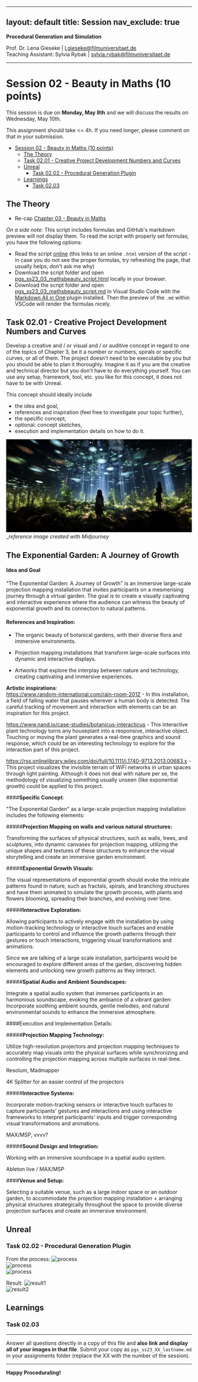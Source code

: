 
---
layout: default
title: Session
nav_exclude: true
---

**Procedural Generation and Simulation**  


Prof. Dr. Lena Gieseke \| l.gieseke@filmuniversitaet.de  
Teaching Assistant: Sylvia Rybak \| sylvia.rybak@filmuniversitaet.de

---

# Session 02 - Beauty in Maths (10 points)

This session is due on **Monday, May 8th** and we will discuss the results on Wednesday, May 10th.  

This assignment should take <= 4h. If you need longer, please comment on that in your submission.

* [Session 02 - Beauty in Maths (10 points)](#session-02---beauty-in-maths-10-points)
    * [The Theory](#the-theory)
    * [Task 02.01 - Creative Project Development Numbers and Curves](#task-0201---creative-project-development-numbers-and-curves)
    * [Unreal](#unreal)
        * [Task 02.02 - Procedural Generation Plugin](#task-0202---procedural-generation-plugin)
    * [Learnings](#learnings)
        * [Task 02.03](#task-0203)



## The Theory

* Re-cap [Chapter 03 - Beauty in Maths](../02_scripts/pgs_ss23_03_mathsbeauty_script.html)

*On a side note:* This script includes formulas and GitHub's markdown preview will not display them. To read the script with properly set formulas, you have the following options:

* Read the script [online](https://ctechfilmuniversity.github.io/lecture_ss23_procedural_generation_and_simulation/02_scripts/pgs_ss23_03_mathsbeauty_script.html) (this links to an online `.html` version of the script - in case you do not see the proper formulas, try refreshing the page, that usually helps, don't ask me why)
* Download the script folder and open [pgs_ss23_03_mathsbeauty_script.html](../../02_scripts/pgs_ss23_03_mathsbeauty_script.html) locally in your browser.
* Download the script folder and open [pgs_ss23_03_mathsbeauty_script.md](../../02_scripts/pgs_ss23_03_mathsbeauty_script.md) in Visual Studio Code with the [Markdown All in One](https://marketplace.visualstudio.com/items?itemName=yzhang.markdown-all-in-one) plugin installed. Then the preview of the `.md` within VSCode will render the formulas nicely.


## Task 02.01 - Creative Project Development Numbers and Curves

Develop a creative and / or visual and / or auditive concept in regard to one of the topics of Chapter 3, be it a number or numbers, spirals or specific curves, or all of them. The project doesn't need to be executable by you but you should be able to plan it thoroughly. Imagine it as if you are the creative and technical director but you don't have to do everything yourself. You can use any setup, framework, tool, etc. you like for this concept, it does not have to be with Unreal.

This concept should ideally include

- the idea and goal,
- references and inspiration (feel free to investigate your topic further),
- the specific concept,
- optional: concept sketches,
- execution and implementation details on how to do it.



![concept](img/concept_01.png)
_*reference image created with Midjourney*

## **The Exponential Garden: A Journey of Growth**

#### **Idea and Goal**

"The Exponential Garden: A Journey of Growth" is an immersive large-scale projection mapping installation that invites participants on a mesmerising journey through a virtual garden. The goal is to create a visually captivating and interactive experience where the audience can witness the beauty of exponential growth and its connection to natural patterns.

#### **References and Inspiration**:

- The organic beauty of botanical gardens, with their diverse flora and immersive environments.

- Projection mapping installations that transform large-scale surfaces into dynamic and interactive displays.

- Artworks that explore the interplay between nature and technology, creating captivating and immersive experiences.

**Artistic inspirations**:</br>
https://www.random-international.com/rain-room-2012 -  In this installation, a field of falling water that pauses wherever a human body is detected. The careful tracking of movement and interaction with elements can be an inspiration for this project.

https://www.nand.io/case-studies/botanicus-interacticus - This interactive plant technology turns any houseplant into a responsive, interactive object. Touching or moving the plant generates a real-time graphics and sound response, which could be an interesting technology to explore for the interaction part of this project.

https://rss.onlinelibrary.wiley.com/doi/full/10.1111/j.1740-9713.2013.00683.x - This project visualizes the invisible terrain of WiFi networks in urban spaces through light painting. Although it does not deal with nature per se, the methodology of visualizing something usually unseen (like exponential growth) could be applied to this project.

####**Specific Concept**:

"The Exponential Garden" as a large-scale projection mapping installation includes the following elements:

#####**Projection Mapping on walls and various natural structures:**

Transforming the surfaces of physical structures, such as walls, trees, and sculptures, into dynamic canvases for projection mapping, utilizing the unique shapes and textures of these structures to enhance the visual storytelling and create an immersive garden environment.

#####**Exponential Growth Visuals:**

The visual representations of exponential growth should evoke the intricate patterns found in nature, such as fractals, spirals, and branching structures and have them animated to simulate the growth process, with plants and flowers blooming, spreading their branches, and evolving over time.

#####**Interactive Exploration:**

Allowing participants to actively engage with the installation by using motion-tracking technology or interactive touch surfaces and enable participants to control and influence the growth patterns through their gestures or touch interactions, triggering visual transformations and animations. 

Since we are talking of a large scale installation, participants would be encouraged to explore different areas of the garden, discovering hidden elements and unlocking new growth patterns as they interact.

#####**Spatial Audio and Ambient Soundscapes:**

Integrate a spatial audio system that immerses participants in an harmonious soundscape, evoking the ambiance of a vibrant garden: Incorporate soothing ambient sounds, gentle melodies, and natural environmental sounds to enhance the immersive atmosphere.

####Execution and Implementation Details:

#####**Projection Mapping Technology:**

Utilize high-resolution projectors and projection mapping techniques to accurately map visuals onto the physical surfaces while synchronizing and controlling the projection mapping across multiple surfaces in real-time.

Resolum, Madmapper

4K Splitter for an easier control of the projectors

#####**Interactive Systems:**

Incorporate motion-tracking sensors or interactive touch surfaces to capture participants' gestures and interactions and using interactive frameworks to interpret participants' inputs and trigger corresponding visual transformations and animations.

MAX/MSP, vvvv?

#####**Sound Design and Integration:**

Working with an immersive soundscape in a spatial audio system.

Ableton live / MAX/MSP

####**Venue and Setup:**

Selecting a suitable venue, such as a large indoor space or an outdoor garden, to accommodate the projection mapping installation + arranging physical structures strategically throughout the space to provide diverse projection surfaces and create an immersive environment.

## Unreal

### Task 02.02 - Procedural Generation Plugin

From the process:
![process](img/mircea_02_process.png)  
![process](img/001.png)  
![process](img/002.png)  

Result:
![result1](img/mircea_02_result.png)  
![result2](img/mircea_02_result_2.png)  

## Learnings

### Task 02.03


---
  
Answer all questions directly in a copy of this file and **also link and display all of your images in that file**. Submit your copy as `pgs_ss23_XX_lastname.md` in your assignments folder (replace the XX with the number of the session). 
  

---

**Happy Proceduraling!**
